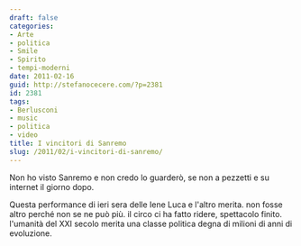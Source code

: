 ```yaml
---
draft: false
categories:
- Arte
- politica
- Smile
- Spirito
- tempi-moderni
date: 2011-02-16
guid: http://stefanocecere.com/?p=2381
id: 2381
tags:
- Berlusconi
- music
- politica
- video
title: I vincitori di Sanremo
slug: /2011/02/i-vincitori-di-sanremo/
---
```


Non ho visto Sanremo e non credo lo guarderò, se non a pezzetti e su internet il giorno dopo.
  
Questa performance di ieri sera delle Iene Luca e l'altro merita. non fosse altro perché non se ne può più. il circo ci ha fatto ridere, spettacolo finito. l'umanità del XXI secolo merita una classe politica degna di milioni di anni di evoluzione.